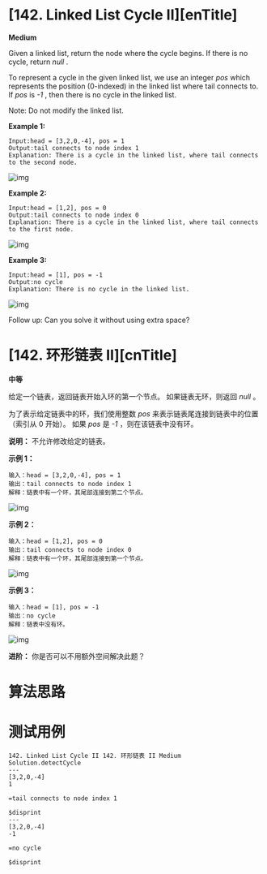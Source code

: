 # [142. Linked List Cycle II][enTitle]

**Medium**

Given a linked list, return the node where the cycle begins. If there is no cycle, return  *null* .

To represent a cycle in the given linked list, we use an integer  *pos*  which represents the position (0-indexed) in the linked list where tail connects to. If  *pos*  is  *-1* , then there is no cycle in the linked list.

Note: Do not modify the linked list.



**Example 1:** 

```
Input:head = [3,2,0,-4], pos = 1
Output:tail connects to node index 1
Explanation: There is a cycle in the linked list, where tail connects to the second node.

```

![img](https://assets.leetcode.com/uploads/2018/12/07/circularlinkedlist.png)

**Example 2:** 

```
Input:head = [1,2], pos = 0
Output:tail connects to node index 0
Explanation: There is a cycle in the linked list, where tail connects to the first node.

```

![img](https://assets.leetcode.com/uploads/2018/12/07/circularlinkedlist_test2.png)

**Example 3:** 

```
Input:head = [1], pos = -1
Output:no cycle
Explanation: There is no cycle in the linked list.

```

![img](https://assets.leetcode.com/uploads/2018/12/07/circularlinkedlist_test3.png)



Follow up: Can you solve it without using extra space?
# [142. 环形链表 II][cnTitle]

**中等**

给定一个链表，返回链表开始入环的第一个节点。 如果链表无环，则返回  *null* 。

为了表示给定链表中的环，我们使用整数  *pos*  来表示链表尾连接到链表中的位置（索引从 0 开始）。 如果  *pos*  是  *-1* ，则在该链表中没有环。

**说明：** 不允许修改给定的链表。



**示例 1：** 

```
输入：head = [3,2,0,-4], pos = 1
输出：tail connects to node index 1
解释：链表中有一个环，其尾部连接到第二个节点。

```

![img](https://assets.leetcode-cn.com/aliyun-lc-upload/uploads/2018/12/07/circularlinkedlist.png)

**示例 2：** 

```
输入：head = [1,2], pos = 0
输出：tail connects to node index 0
解释：链表中有一个环，其尾部连接到第一个节点。

```

![img](https://assets.leetcode-cn.com/aliyun-lc-upload/uploads/2018/12/07/circularlinkedlist_test2.png)

**示例 3：** 

```
输入：head = [1], pos = -1
输出：no cycle
解释：链表中没有环。

```

![img](https://assets.leetcode-cn.com/aliyun-lc-upload/uploads/2018/12/07/circularlinkedlist_test3.png)



**进阶：**  你是否可以不用额外空间解决此题？


# 算法思路

# 测试用例
```
142. Linked List Cycle II 142. 环形链表 II Medium
Solution.detectCycle
---
[3,2,0,-4]
1

=tail connects to node index 1

$disprint
---
[3,2,0,-4]
-1

=no cycle

$disprint
```


